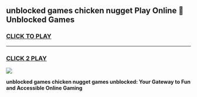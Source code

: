 
## unblocked games chicken nugget Play Online 👋 Unblocked Games
<h3>
<a href="https://premium.freeplayer.one?title=unblocked_games_chicken_nugget&ref=19F">CLICK TO PLAY</a></h3>
<hr>

<h3>
<a href="https://premium.freeplayer.one?title=unblocked_games_chicken_nugget&ref=19F">CLICK 2 PLAY</a>
  
</h3>

<a href="https://premium.freeplayer.one?title=unblocked_games_chicken_nugget&ref=19F"><img src="https://clearcache.store/games.png"></a>


**unblocked games chicken nugget games unblocked: Your Gateway to Fun and Accessible Online Gaming**
